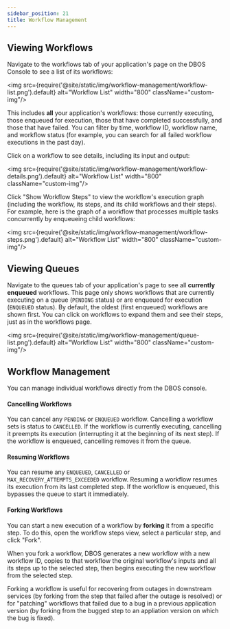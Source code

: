 ```yaml
---
sidebar_position: 21
title: Workflow Management
---
```


## Viewing Workflows

Navigate to the workflows tab of your application's page on the DBOS Console to see a list of its workflows:

<img src={require('@site/static/img/workflow-management/workflow-list.png').default} alt="Workflow List" width="800" className="custom-img"/>

This includes **all** your application's workflows: those currently executing, those enqueued for execution, those that have completed successfully, and those that have failed.
You can filter by time, workflow ID, workflow name, and workflow status (for example, you can search for all failed workflow executions in the past day).

Click on a workflow to see details, including its input and output:

<img src={require('@site/static/img/workflow-management/workflow-details.png').default} alt="Workflow List" width="800" className="custom-img"/>

Click "Show Workflow Steps" to view the workflow's execution graph (including the workflow, its steps, and its child workflows and their steps).
For example, here is the graph of a workflow that processes multiple tasks concurrently by enqueueing child workflows:

<img src={require('@site/static/img/workflow-management/workflow-steps.png').default} alt="Workflow List" width="800" className="custom-img"/>

## Viewing Queues

Navigate to the queues tab of your application's page to see all **currently enqueued** workflows.
This page only shows workflows that are currently executing on a queue (`PENDING` status) or are enqueued for execution (`ENQUEUED` status).
By default, the oldest (first enqueued) workflows are shown first.
You can click on workflows to expand them and see their steps, just as in the workflows page.

<img src={require('@site/static/img/workflow-management/queue-list.png').default} alt="Workflow List" width="800" className="custom-img"/>

## Workflow Management

You can manage individual workflows directly from the DBOS console.

#### Cancelling Workflows

You can cancel any `PENDING` or `ENQUEUED` workflow.
Cancelling a workflow sets is status to `CANCELLED`.
If the workflow is currently executing, cancelling it preempts its execution (interrupting it at the beginning of its next step).
If the workflow is enqueued, cancelling removes it from the queue.

#### Resuming Workflows

You can resume any `ENQUEUED`, `CANCELLED` or `MAX_RECOVERY_ATTEMPTS_EXCEEDED` workflow.
Resuming a workflow resumes its execution from its last completed step.
If the workflow is enqueued, this bypasses the queue to start it immediately.

#### Forking Workflows

You can start a new execution of a workflow by **forking** it from a specific step.
To do this, open the workflow steps view, select a particular step, and click "Fork".

When you fork a workflow, DBOS generates a new workflow with a new workflow ID, copies to that workflow the original workflow's inputs and all its steps up to the selected step, then begins executing the new workflow from the selected step.

Forking a workflow is useful for recovering from outages in downstream services (by forking from the step that failed after the outage is resolved) or for "patching" workflows that failed due to a bug in a previous application version (by forking from the bugged step to an appliation version on which the bug is fixed).